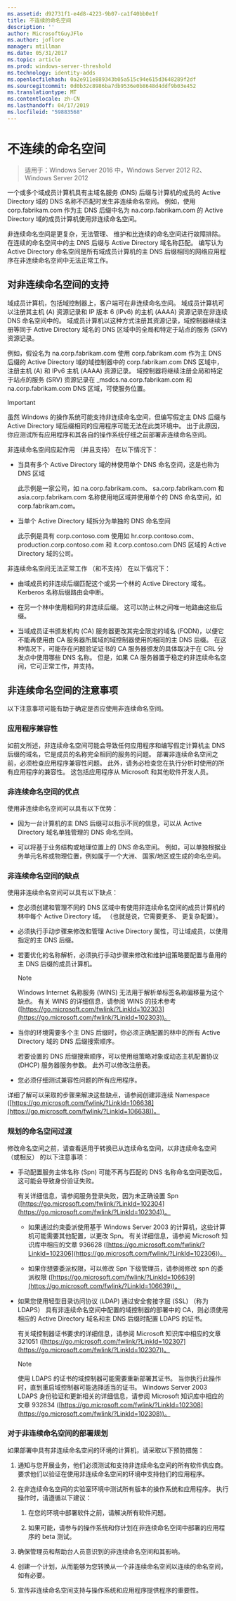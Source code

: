 ```yaml
---
ms.assetid: d92731f1-e4d8-4223-9b07-ca1f40bb0e1f
title: 不连续的命名空间
description: ''
author: MicrosoftGuyJFlo
ms.author: joflore
manager: mtillman
ms.date: 05/31/2017
ms.topic: article
ms.prod: windows-server-threshold
ms.technology: identity-adds
ms.openlocfilehash: 0a2e911e889343b05a515c94e615d3648289f2df
ms.sourcegitcommit: 0d0b32c8986ba7db9536e0b8648d4ddf9b03e452
ms.translationtype: MT
ms.contentlocale: zh-CN
ms.lasthandoff: 04/17/2019
ms.locfileid: "59883568"
---
```

# <a name="disjoint-namespace"></a>不连续的命名空间

>适用于：Windows Server 2016 中，Windows Server 2012 R2、 Windows Server 2012

一个或多个域成员计算机具有主域名服务 (DNS) 后缀与计算机的成员的 Active Directory 域的 DNS 名称不匹配时发生非连续命名空间。 例如，使用 corp.fabrikam.com 作为主 DNS 后缀中名为 na.corp.fabrikam.com 的 Active Directory 域的成员计算机使用非连续命名空间。  
  
非连续命名空间是更复杂，无法管理、 维护和比连续的命名空间进行故障排除。 在连续的命名空间中的主 DNS 后缀与 Active Directory 域名称匹配。 编写认为 Active Directory 命名空间是所有域成员计算机的主 DNS 后缀相同的网络应用程序在非连续命名空间中无法正常工作。  
  
## <a name="support-for-disjoint-namespaces"></a>对非连续命名空间的支持  
域成员计算机，包括域控制器上，客户端可在非连续命名空间。 域成员计算机可以注册其主机 (A) 资源记录和 IP 版本 6 (IPv6) 的主机 (AAAA) 资源记录在非连续 DNS 命名空间中的。 域成员计算机以这种方式注册其资源记录，域控制器继续注册等同于 Active Directory 域名的 DNS 区域中的全局和特定于站点的服务 (SRV) 资源记录。  
  
例如，假设名为 na.corp.fabrikam.com 使用 corp.fabrikam.com 作为主 DNS 后缀的 Active Directory 域的域控制器中的 corp.fabrikam.com DNS 区域中，注册主机 (A) 和 IPv6 主机 (AAAA) 资源记录。 域控制器将继续注册全局和特定于站点的服务 (SRV) 资源记录在 _msdcs.na.corp.fabrikam.com 和 na.corp.fabrikam.com DNS 区域，可使服务位置。  
  
> [!IMPORTANT]  
> 虽然 Windows 的操作系统可能支持非连续命名空间，但编写假定主 DNS 后缀与 Active Directory 域后缀相同的应用程序可能无法在此类环境中。 出于此原因，你应测试所有应用程序和其各自的操作系统仔细之前部署非连续命名空间。  
  
非连续命名空间应起作用 （并且支持） 在以下情况下：  
  
-   当具有多个 Active Directory 域的林使用单个 DNS 命名空间，这是也称为 DNS 区域  
  
    此示例是一家公司，如 na.corp.fabrikam.com、 sa.corp.fabrikam.com 和 asia.corp.fabrikam.com 名称使用地区域并使用单个的 DNS 命名空间，如 corp.fabrikam.com。  
  
-   当单个 Active Directory 域拆分为单独的 DNS 命名空间  
  
    此示例是具有 corp.contoso.com 使用如 hr.corp.contoso.com、 production.corp.contoso.com 和 it.corp.contoso.com DNS 区域的 Active Directory 域的公司。  
  
非连续命名空间无法正常工作 （和不支持） 在以下情况下：  
  
-   由域成员的非连续后缀匹配这个或另一个林的 Active Directory 域名。 Kerberos 名称后缀路由会中断。  
  
-   在另一个林中使用相同的非连续后缀。 这可以防止林之间唯一地路由这些后缀。  
  
-   当域成员证书颁发机构 (CA) 服务器更改其完全限定的域名 (FQDN)，以便它不能再使用由 CA 服务器所属域的域控制器使用的相同的主 DNS 后缀。 在这种情况下，可能存在问题验证证书的 CA 服务器颁发的具体取决于在 CRL 分发点中使用哪些 DNS 名称。 但是，如果 CA 服务器置于稳定的非连续命名空间，它可正常工作，并支持。  
  
## <a name="considerations-for-disjoint-namespaces"></a>非连续命名空间的注意事项  
以下注意事项可能有助于确定是否应使用非连续命名空间。  
  
### <a name="application-compatibility"></a>应用程序兼容性  
如前文所述，非连续命名空间可能会导致任何应用程序和编写假定计算机主 DNS 后缀的域名，它是成员的名称完全相同的服务的问题。 部署非连续命名空间之前，必须检查应用程序兼容性问题。 此外，请务必检查您在执行分析时使用的所有应用程序的兼容性。 这包括应用程序从 Microsoft 和其他软件开发人员。  
  
### <a name="advantages-of-disjoint-namespaces"></a>非连续命名空间的优点  
使用非连续命名空间可以具有以下优势：  
  
-   因为一台计算机的主 DNS 后缀可以指示不同的信息，可以从 Active Directory 域名单独管理的 DNS 命名空间。  
  
-   可以将基于业务结构或地理位置上的 DNS 命名空间。 例如，可以单独根据业务单元名称或物理位置，例如属于一个大洲、 国家/地区或生成的命名空间。  
  
### <a name="disadvantages-of-disjoint-namespaces"></a>非连续命名空间的缺点  
使用非连续命名空间可以具有以下缺点：  
  
-   您必须创建和管理不同的 DNS 区域中有使用非连续命名空间的成员计算机的林中每个 Active Directory 域。 （也就是说，它需要更多、 更复杂配置）。  
  
-   必须执行手动步骤来修改和管理 Active Directory 属性，可让域成员，以使用指定的主 DNS 后缀。  
  
-   若要优化的名称解析，必须执行手动步骤来修改和维护组策略要配置与备用的主 DNS 后缀的成员计算机。  
  
    > [!NOTE]  
    > Windows Internet 名称服务 (WINS) 无法用于解析单标签名称偏移量为这个缺点。 有关 WINS 的详细信息，请参阅 WINS 的技术参考 ([https://go.microsoft.com/fwlink/?LinkId=102303](https://go.microsoft.com/fwlink/?LinkId=102303))。  
  
-   当你的环境需要多个主 DNS 后缀时，你必须正确配置的林中的所有 Active Directory 域的 DNS 后缀搜索顺序。  
  
    若要设置的 DNS 后缀搜索顺序，可以使用组策略对象或动态主机配置协议 (DHCP) 服务器服务参数。 此外可以修改注册表。  
  
-   您必须仔细测试兼容性问题的所有应用程序。  
  
详细了解可以采取的步骤来解决这些缺点，请参阅创建非连续 Namespace ([https://go.microsoft.com/fwlink/?LinkId=106638](https://go.microsoft.com/fwlink/?LinkId=106638))。  
  
### <a name="planning-a-namespace-transition"></a>规划的命名空间过渡  
修改命名空间之前，请查看适用于转换已从连续命名空间，以非连续命名空间 （或相反） 的以下注意事项：  
  
-   手动配置服务主体名称 (Spn) 可能不再与匹配的 DNS 名称命名空间更改后。 这可能会导致身份验证失败。  
  
    有关详细信息，请参阅服务登录失败，因为未正确设置 Spn ([https://go.microsoft.com/fwlink/?LinkId=102304](https://go.microsoft.com/fwlink/?LinkId=102304))。  
  
    -   如果通过约束委派使用基于 Windows Server 2003 的计算机，这些计算机可能需要其他配置，以更改 Spn。 有关详细信息，请参阅 Microsoft 知识库中相应的文章 936628 ([https://go.microsoft.com/fwlink/?LinkId=102306](https://go.microsoft.com/fwlink/?LinkId=102306))。  
  
    -   如果你想要委派权限，可以修改 Spn 下级管理员，请参阅修改 spn 的委派权限 ([https://go.microsoft.com/fwlink/?LinkId=106639](https://go.microsoft.com/fwlink/?LinkId=106639))。  
  
-   如果您使用轻型目录访问协议 (LDAP) 通过安全套接字层 (SSL) （称为 LDAPS） 具有非连续命名空间中配置的域控制器的部署中的 CA，则必须使用相应的 Active Directory 域名和主 DNS 后缀时配置 LDAPS 的证书。  
  
    有关域控制器证书要求的详细信息，请参阅 Microsoft 知识库中相应的文章 321051 ([https://go.microsoft.com/fwlink/?LinkId=102307](https://go.microsoft.com/fwlink/?LinkId=102307))。  
  
    > [!NOTE]  
    > 使用 LDAPS 的证书的域控制器可能需要重新部署其证书。 当你执行此操作时，直到重启域控制器可能选择适当的证书。 Windows Server 2003 LDAPS 身份验证和更新相关的详细信息，请参阅 Microsoft 知识库中相应的文章 932834 ([https://go.microsoft.com/fwlink/?LinkId=102308](https://go.microsoft.com/fwlink/?LinkId=102308))。  
  
### <a name="planning-for-disjoint-namespace-deployments"></a>对于非连续命名空间的部署规划  
如果部署中具有非连续命名空间的环境的计算机，请采取以下预防措施：  
  
1.  通知与您开展业务，他们必须测试和支持非连续命名空间的所有软件供应商。 要求他们以验证在使用非连续命名空间的环境中支持他们的应用程序。  
  
2.  在非连续命名空间的实验室环境中测试所有版本的操作系统和应用程序。 执行操作时，请遵循以下建议：  
  
    1.  在您的环境中部署软件之前，请解决所有软件问题。  
  
    2.  如果可能，请参与的操作系统和你计划在非连续命名空间中部署的应用程序的 beta 测试。  
  
3.  确保管理员和帮助台人员意识到的非连续命名空间和其影响。  
  
4.  创建一个计划，从而能够为您转换从一个非连续命名空间以连续的命名空间，如有必要。  
  
5.  宣传非连续命名空间支持与操作系统和应用程序提供程序的重要性。  
  


